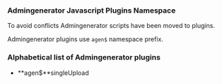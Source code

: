 ### Admingenerator Javascript Plugins Namespace

To avoid conflicts Admingenerator scripts have been moved to plugins.

Admingenerator plugins use `agen$` namespace prefix.

### Alphabetical list of Admingenerator plugins

* **agen$**singleUpload